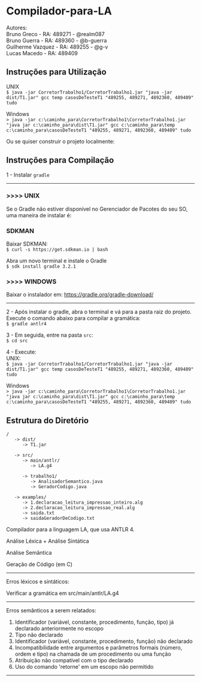 # Compilador-para-LA

Autores:  
Bruno Greco - RA: 489271 - @realm087  
Bruno Guerra - RA: 489360 - @b-guerra  
Guilherme Vazquez - RA: 489255 - @g-v  
Lucas Macedo - RA: 489409  


## Instruções para Utilização  
UNIX  
`$ java -jar CorretorTrabalho1/CorretorTrabalho1.jar "java -jar dist/T1.jar" gcc temp casosDeTesteT1 "489255, 489271, 4892360, 489409" tudo`  

Windows  
`> java -jar c:\caminho_para\CorretorTrabalho1\CorretorTrabalho1.jar "java jar
c:\caminho_para\dist\T1.jar" gcc c:\caminho_para\temp c:\caminho_para\casosDeTesteT1 "489255, 489271, 4892360, 489409" tudo`  

Ou se quiser construir o projeto localmente:  
## Instruções para Compilação  

1 - Instalar `gradle`  

----------------------------

### >>>> UNIX  
Se o Gradle não estiver disponível no Gerenciador de Pacotes do seu SO, uma maneira de instalar é:  

### SDKMAN  
Baixar SDKMAN:  
`$ curl -s https://get.sdkman.io | bash`  

Abra um novo terminal e instale o Gradle    
`$ sdk install gradle 3.2.1`  

### >>>> WINDOWS
Baixar o instalador em: https://gradle.org/gradle-download/  

----------------------------

2 - Após instalar o gradle, abra o terminal e vá para a pasta raiz do projeto. Execute o comando abaixo para compilar a gramática:  
`$ gradle antlr4`  

3 - Em seguida, entre na pasta `src`:  
`$ cd src`  

4 - Execute:  
UNIX:  
`$ java -jar CorretorTrabalho1/CorretorTrabalho1.jar "java -jar dist/T1.jar" gcc temp casosDeTesteT1 "489255, 489271, 4892360, 489409" tudo`  

Windows  
`> java -jar c:\caminho_para\CorretorTrabalho1\CorretorTrabalho1.jar "java jar
c:\caminho_para\dist\T1.jar" gcc c:\caminho_para\temp c:\caminho_para\casosDeTesteT1 "489255, 489271, 4892360, 489409" tudo` 

## Estrutura do Diretório
```
/  
   -> dist/  
      -> T1.jar  
  
   -> src/  
      -> main/antlr/  
         -> LA.g4  
        
      -> trabalho1/  
         -> AnalisadorSemantico.java  
         -> GeradorCodigo.java  

   -> examples/  
      -> 1.declaracao_leitura_impressao_inteiro.alg  
      -> 2.declaracao_leitura_impressao_real.alg  
      -> saida.txt  
      -> saidaGeradorDeCodigo.txt  
```   




Compilador para a linguagem LA, que usa ANTLR 4.  

Análise Léxica + Análise Sintática  

Análise Semântica  

Geração de Código (em C)  

----------------------------

Erros léxicos e sintáticos:  

Verificar a gramática em src/main/antlr/LA.g4  

----------------------------

Erros semânticos a serem relatados:  

1) Identificador (variável, constante, procedimento, função, tipo) já declarado anteriormente no escopo  
2) Tipo não declarado  
3) Identificador (variável, constante, procedimento, função) não declarado  
4) Incompatibilidade entre argumentos e parâmetros formais (número, ordem e tipo) na chamada de um procedimento ou uma função  
5) Atribuição não compatível com o tipo declarado  
6) Uso do comando 'retorne' em um escopo não permitido  

-----------------------------
